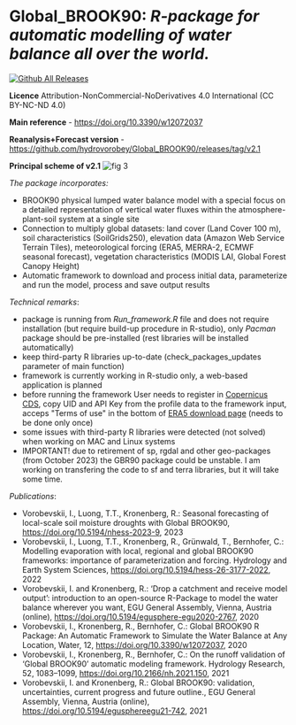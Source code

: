 # Global_BROOK90: **_R-package for automatic modelling of water balance all over the world._** 

[![Github All Releases](https://img.shields.io/github/downloads/hydrovorobey/Global_BROOK90/total.svg)]()

**Licence** Attribution-NonCommercial-NoDerivatives 4.0 International (CC BY-NC-ND 4.0)

**Main reference** - https://doi.org/10.3390/w12072037

**Reanalysis+Forecast version** - https://github.com/hydrovorobey/Global_BROOK90/releases/tag/v2.1


**Principal scheme of v2.1**
![fig 3](https://user-images.githubusercontent.com/25793656/202659423-caae90de-67bc-420e-8ad6-adf454a8f549.jpg)


*The package incorporates:*
- BROOK90 physical lumped water balance model with a special focus on a detailed representation of vertical water fluxes within the atmosphere-plant-soil system at a single site
- Connection to multiply global datasets: land cover (Land Cover 100 m), soil characteristics (SoilGrids250), elevation data (Amazon Web Service Terrain Tiles), meteorological forcing (ERA5, MERRA-2, ECMWF seasonal forecast), vegetation characteristics (MODIS LAI, Global Forest Canopy Height)
- Automatic framework to download and process initial data, parameterize and run the model, process and save output results


*Technical remarks*:
- package is running from *Run_framework.R* file and does not require installation (but require build-up procedure in R-studio), only *Pacman* package should be pre-installed (rest libraries will be installed automatically)
- keep third-party R libraries up-to-date (check_packages_updates parameter of main function)
- framework is currently working in R-studio only, a web-based application is planned
- before running the framework User needs to register in [Copernicus CDS](https://cds.climate.copernicus.eu/user/register?destination=%2F%23!%2Fhome), copy UID and API Key from the profile data to the framework input, acceps "Terms of use" in the bottom of [ERA5 download page](https://cds.climate.copernicus.eu/cdsapp#!/dataset/reanalysis-era5-single-levels?tab=form) (needs to be done only once)
- some issues with third-party R libraries were detected (not solved) when working on MAC and Linux systems
- IMPORTANT! due to retirement of sp, rgdal and other geo-packages (from October 2023) the GBR90 package could be unstable. I am working on transfering the code to sf and terra libraries, but it will take some time.


*Publications*:
- Vorobevskii, I., Luong, T.T., Kronenberg, R.: Seasonal forecasting of local-scale soil moisture droughts with Global BROOK90, https://doi.org/10.5194/nhess-2023-9, 2023
- Vorobevskii, I., Luong, T.T., Kronenberg, R., Grünwald, T., Bernhofer, C.: Modelling evaporation with local, regional and global BROOK90 frameworks: importance of parameterization and forcing. Hydrology and Earth System Sciences, https://doi.org/10.5194/hess-26-3177-2022, 2022
- Vorobevskii, I. and Kronenberg, R.: ‘Drop a catchment and receive model output’: introduction to an open-source R-Package to model the water balance wherever you want, EGU General Assembly, Vienna, Austria (online), https://doi.org/10.5194/egusphere-egu2020-2767, 2020
- Vorobevskii, I., Kronenberg, R., Bernhofer, C.: Global BROOK90 R Package: An Automatic Framework to Simulate the Water Balance at Any Location, Water, 12, https://doi.org/10.3390/w12072037, 2020
- Vorobevskii, I., Kronenberg, R., Bernhofer, C.: On the runoff validation of ‘Global BROOK90’ automatic modeling framework. Hydrology Research, 52, 1083–1099, https://doi.org/10.2166/nh.2021.150, 2021
- Vorobevskii, I. and Kronenberg, R.: Global BROOK90: validation, uncertainties, current progress and future outline., EGU General Assembly, Vienna, Austria (online), https://doi.org/10.5194/egusphereegu21-742, 2021

